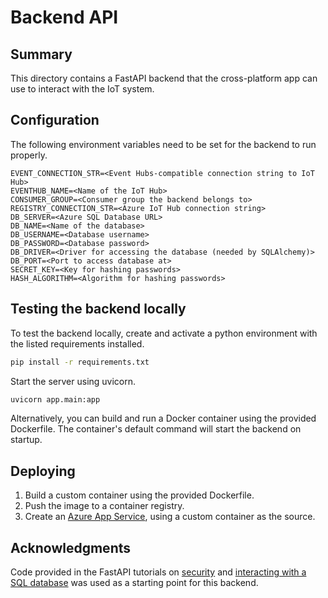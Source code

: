 # Backend API
## Summary
This directory contains a FastAPI backend that the cross-platform app can use to interact with the IoT system.

## Configuration
The following environment variables need to be set for the backend to run properly.
```env
EVENT_CONNECTION_STR=<Event Hubs-compatible connection string to IoT Hub>
EVENTHUB_NAME=<Name of the IoT Hub>
CONSUMER_GROUP=<Consumer group the backend belongs to>
REGISTRY_CONNECTION_STR=<Azure IoT Hub connection string>
DB_SERVER=<Azure SQL Database URL>
DB_NAME=<Name of the database>
DB_USERNAME=<Database username>
DB_PASSWORD=<Database password>
DB_DRIVER=<Driver for accessing the database (needed by SQLAlchemy)>
DB_PORT=<Port to access database at>
SECRET_KEY=<Key for hashing passwords>
HASH_ALGORITHM=<Algorithm for hashing passwords>
```

## Testing the backend locally
To test the backend locally, create and activate a python environment with the listed requirements installed.
```bash
pip install -r requirements.txt
```
Start the server using uvicorn.
```bash
uvicorn app.main:app
```
Alternatively, you can build and run a Docker container using the provided Dockerfile. The container's default command will start the backend on startup.

## Deploying
1. Build a custom container using the provided Dockerfile.
2. Push the image to a container registry.
3. Create an [Azure App Service](https://docs.microsoft.com/en-us/azure/app-service/quickstart-custom-container?tabs=dotnet&pivots=container-linux), using a custom container as the source.

## Acknowledgments
Code provided in the FastAPI tutorials on [security](https://fastapi.tiangolo.com/tutorial/security/oauth2-jwt/) and [interacting with a SQL database](https://fastapi.tiangolo.com/tutorial/sql-databases/) was used as a starting point for this backend.